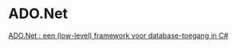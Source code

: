 # ADO.Net

[ADO.Net : een (low-level) framework voor database-toegang in C#](CSharp/ADONetInterfaces)
